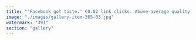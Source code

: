 ```yaml
---
title: "'Facebook got taste.' €0.02 link clicks. Above-average quality across the board. Zero shouts—just signal.<br /><br />From hiv-idea to resonance protocol, the wave is real. No gimmicks. No noise. Just calibrated intent syncing with the flow.<br /><br />This isn’t advertising. It’s systemic alignment with a touch of flair.<br /><br /><br />#ReclaimTheRhythm <br />#SystemicResonance <br />#ETHsignal <br />#ToroidalProtocols"
image: "./images/gallery-item-365-03.jpg"
watermark: "391"
section: "gallery"
---
```

